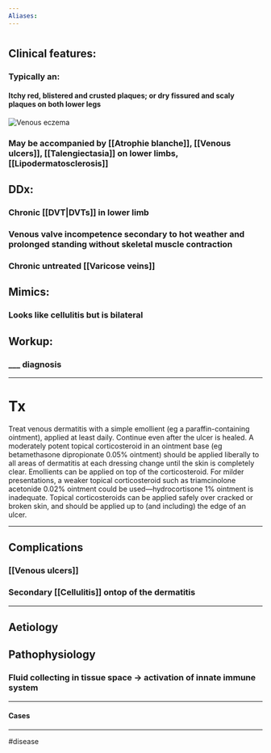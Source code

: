 ```yaml
---
Aliases:
---
```

# 
## Clinical features:
### Typically an:
#### Itchy red, blistered and crusted plaques; or dry fissured and scaly plaques on both lower legs
![Venous eczema](https://dermnetnz.org/assets/Uploads/grav-derm-alt__WatermarkedWyJXYXRlcm1hcmtlZCJd.JPG)
### May be accompanied by [[Atrophie blanche]], [[Venous ulcers]], [[Talengiectasia]] on lower limbs, [[Lipodermatosclerosis]]
## DDx:
### Chronic [[DVT|DVTs]] in lower limb
### Venous valve incompetence secondary to hot weather and prolonged standing without skeletal muscle contraction
### Chronic untreated [[Varicose veins]]
## Mimics:
### Looks like cellulitis but is bilateral
## Workup:
### ___ diagnosis
---
# Tx
Treat venous dermatitis with a simple emollient (eg a paraffin-containing ointment), applied at least daily. Continue even after the ulcer is healed. A moderately potent topical corticosteroid in an ointment base (eg betamethasone dipropionate 0.05% ointment) should be applied liberally to all areas of dermatitis at each dressing change until the skin is completely clear. Emollients can be applied on top of the corticosteroid. For milder presentations, a weaker topical corticosteroid such as triamcinolone acetonide 0.02% ointment could be used—hydrocortisone 1% ointment is inadequate. Topical corticosteroids can be applied safely over cracked or broken skin, and should be applied up to (and including) the edge of an ulcer.

---
## Complications
### [[Venous ulcers]]
### Secondary [[Cellulitis]] ontop of the dermatitis

---
## Aetiology
## Pathophysiology
### Fluid collecting in tissue space -> activation of innate immune system

---
#### Cases


---
#disease 